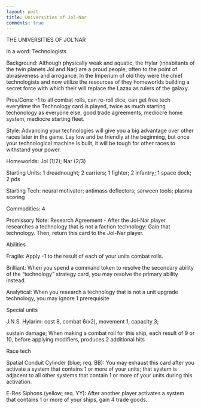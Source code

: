 ```yaml
---
layout: post
title: Universities of Jol-Nar
comments: true
---
```


THE UNIVERSITIES OF JOL’NAR

In a word: Technologists

Background: Although physically weak and aquatic, the Hylar (inhabitants of the twin planets Jol and Nar) are a proud people, often to the point of abrasiveness and arrogance. In the Imperium of old they were the chief technologists and now utilize the resources of they homeworlds building a secret force with which their will replace the Lazax as rulers of the galaxy.

Pros/Cons: -1 to all combat rolls, can re-roll dice, can get free tech everytime the Technology card is played, twice as much starting techonology as everyone else, good trade agreements, mediocre home system, mediocre starting fleet.

Style: Advancing your technologies will give you a big advantage over other races later in the game. Lay low and be friendly at the beginning, but once your technological machine is built, it will be tough for other races to withstand your power.

Homeworlds: Jol (1/2); Nar (2/3)

Starting Units: 1 dreadnought; 2 carriers; 1 fighter; 2 infantry; 1 space dock; 2 pds

Starting Tech: neural motivator; antimass deflectors; sarween tools; plasma scoring

Commodities: 4

Promissory Note: Research Agreement - After the Jol-Nar player researches a technology that is not a faction technology: Gain that technology. Then, return this card to the Jol-Nar player.

Abilities

Fragile: Apply -1 to the result of each of your units combat rolls.

Brilliant: When you spend a command token to resolve the secondary ability of the “technology” strategy card, you may resolve the primary ability instead.

Analytical: When you research a technology that is not a unit upgrade technology, you may ignore 1 prerequisite

Special units

J.N.S. Hylarim: cost 8, combat 6(x2), movement 1, capacity 3;

sustain damage; When making a combat roll for this ship, each result of 9 or 10, before applying modifiers, produces 2 additional hits

Race tech

Spatial Conduit Cylinder (blue; req. BB): You may exhaust this card after you activate a system that contains 1 or more of your units; that system is adjacent to all other systems that contain 1 or more of your units during this activation.

E-Res Siphons (yellow; req. YY): After another player activates a system that contains 1 or more of your ships, gain 4 trade goods.

